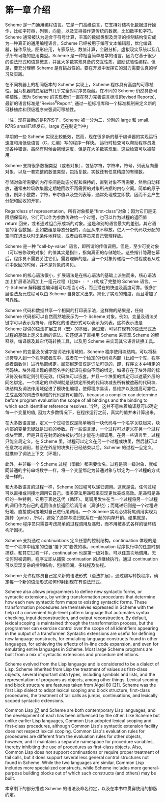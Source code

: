 # 第一章 介绍

Scheme 是一门通用编程语言。它是一门高级语言，它支持对结构化数据进行操作，比如字符串，列表，向量，以及支持操作更传统的数据，比如数字和字符。Scheme 通常被认为适合于符号计算，丰富的数据类型及灵活的控制结构使它成为一种真正的通用编程语言。Scheme 已经被用于编写文本编辑器，优化编译器，操作系统，图形应用，专家系统，数值计算，金融分析，虚拟现实系统以及几乎所有可能的应用类型。Scheme 是一种相当简单易学的语言，因为它基于很少的语法形式和语意概念，并且大多数实现具备的交互性质，鼓励试验性编程。但是，要充分理解 Scheme 是有挑战性的。要在开发中发挥它的潜力需要认真的学习及实践。

在不同机器上的相同版本的 Scheme 实现上，Scheme 程序具有高度的可移植性。因为机器的底层细节几乎完全对程序员隐藏。在不同的 Scheme 仍然具备可移植性，因为 Scheme 的实现者们一直在努力完善语言标准(Revised Reports), 最新的语言标准是"Revise<sup>6</sup>Report", 通过一组标准库和一个标准机制来定义新的可移植库和顶级程序来强调可移植性。

「注：现在最新的是R7RS了，Scheme 被一分为二，分别的 large 和 small. R7RS small已经发布，large 还在制定当中」

早期的一些 Scheme 实现比较低效，然而，现在很多新的基于编译器的实现运行速度和用低级语言（C，汇编）写的程序一样快。 运行时检查可以帮助程序员发现各种错误，虽然有时候会拖慢速度，但是在大多数实现里，这些检查可以被禁用.

Scheme 支持很多数据类型（或者对象），包括字符，字符串，符号，列表及向量对象，以及一套完整的数值类型，包括复数，实数还有任意精度的有理数。

存储对象所需要的内存空间是动态分配和保持的，直到对象不再需要，然后自动释放，通常由垃圾收集器定期地回收不再需要的对象所占据的内存空间。简单的原子值，例如小整数，字符，布尔值以及空列表等，通常处理成立即数，因而不会产生分配和回收的开销。

Regardless of representation，所有对象都是“first-class”对象；因为它们是无限期保留的，它们可以作为参数传递给一个过程，也可以作为过程的返回值 return 回来，或者通过组合形成新的对象。这是和别的语言最大的差别，其它语言的复合数据，比如数组是静态分配的，而且从来不释放，进入一个代码块分配的空间在退出块时无条件地释放，或者由程序员来自己管理释放。

Scheme 是一种 "call-by-value" 语言，即所谓的传值调用。但是，至少可变对象（可以被修改的对象）的值其实是指针，指向真正的存储地址。这些指针隐藏在幕后，程序员不需要关注它们。需要理解的是，当一个对象传递给一个过程或者从过程中返回的时候，并不是对象的拷贝。

Scheme 的核心语法很小，扩展语法是在核心语法的基础上派生而来，核心语法加上扩展语法再加上一组元过程（比如`+ - * /`)构成了完整的 Scheme 语言。一个 Scheme 解释器或编译器可以相当小巧，而且潜在的快速及高度可靠。很多扩展语法及元过程可以由 Scheme 自身定义出来。简化了实现的难度，而且增加了可靠性。

Scheme 代码和数据共享一个相同的打印表示法，这样做的结果是，任何 Scheme 代码都可以自然而然地表示为一个 Scheme 对象。例如，变量及语法关键字可以表示为符号，结构化的语法形式可以表示为列表。这种表示法是 Scheme 提供的语法扩展工具（宏）的基础，通过宏，可以在现有的语法形式及过程的基础上定义出新的语法。它还促进了直接用 Scheme 来实现 Scheme 的解释器，编译器及其它代码转换工具，以及用 Scheme 来实现其它语言转换工具。

Scheme 的变量及关键字是词法作用域的，Scheme 程序使用块结构。可以将标识符导入到一个程序或者库中，或者在一个给定的代码块内部（比如一个库，程序或者函数体）进行局部绑定。局部绑定仅仅是词法可见的，即，程序文本中特定的代码块。块外部出现的相同名字的标识符指向不同的绑定，如果存在于块外部的标识符没有绑定则引用无效。代码块可以嵌套，并且一个块里的绑定可以遮蔽外层的同名绑定。一个绑定的*作用域*就是该绑定所处的代码块减去所有被遮蔽的代码块. 块结构及词法作用域促进了模块化编程，使得程序易读，易维护以及提高可靠性。生成高效的词法作用域的代码是有可能的，because a compiler can determine before program evaluation the scope of all bindings and the binding to which each identifier reference resolves. 当然，这并不意味着编译器可以确定每一个变量的值, 因为大多数情况下，在程序运行之前，真实的值并未计算出来。

在大多数语言里，定义一个过程仅仅是简单地将一块代码与一个名字关联起来，块内部的变量无疑就是过程的参数。在一些语言里，一个过程可以定义在另一个过程或块里面，但是只有在封闭的块被执行时才能在内部调用。在另一些语言里，过程只能全局定义。在 Scheme 里，过程可以定义在另一个过程或块里，然后就可以任意次地调用，甚至在外层的块执行已经结束以后。Scheme 的过程一旦定义，就携带了词法上下文（环境）。

此外，并非每一个 Scheme 过程（函数）都需要命名。过程是第一级对象，就如同普通的字符串或数字一样，将一个变量绑定为普通对象与绑定为一个过程的方式是一样的。

和大多数语言的过程一样，Scheme 的过程可以递归调用。这就是说，任何过程可以直接或间接地调用它自己。很多算法用递归来实现更优美或高效。尾递归是递归的一种特例，它用于表达迭代（循环）。尾调用发生在当一个过程将另一个过程的调用作为自己的返回值直接返回给调用者（真够绕）；而尾递归则是一个过程递归地，直接或间接地对自己进行尾调用。一个 Scheme 实现必须将尾调用实现为跳转（goto），所以，避免了通常与递归联系在一起的内存开销。结果就是，Scheme 程序员只需要考虑简单的过程调用及递归，而不用被各式各样的循环结构所困扰。

Scheme 支持通过 *continuations* 定义任意的控制结构。continuation 体现的是在一个程序中给定的位置“接下来”要做的事。continuation 程序执行中的任意时刻捕获。和其它过程一样，continuation 也是第一级对象，可以任意次地调用。无论何时被调用，程序立即从捕获 continuation 的点继续执行。通过 continuation 可以实现复杂的控制结构，包括回溯，多线程及协程。

Scheme 允许程序员自己定义新的语法形式（语法扩展），通过编写转换程序，确定每一个新的语法形式如何印射到现在有语法形式。

Scheme also allows programmers to define new syntactic forms, or syntactic extensions, by writing transformation procedures that determine how each new syntactic form maps to existing syntactic forms. These transformation procedures are themselves expressed in Scheme with the help of a convenient high-level pattern language that automates syntax checking, input deconstruction, and output reconstruction. By default, lexical scoping is maintained through the transformation process, but the programmer can exercise control over the scope of all identifiers appearing in the output of a transformer. Syntactic extensions are useful for defining new language constructs, for emulating language constructs found in other languages, for achieving the effects of in-line code expansion, and even for emulating entire languages in Scheme. Most large Scheme programs are built from a mix of syntactic extensions and procedure definitions.

Scheme evolved from the Lisp language and is considered to be a dialect of Lisp. Scheme inherited from Lisp the treatment of values as first-class objects, several important data types, including symbols and lists, and the representation of programs as objects, among other things. Lexical scoping and block structure are features taken from Algol 60 [21]. Scheme was the first Lisp dialect to adopt lexical scoping and block structure, first-class procedures, the treatment of tail calls as jumps, continuations, and lexically scoped syntactic extensions.

Common Lisp [27](../ref.md) and Scheme are both contemporary Lisp languages, and the development of each has been influenced by the other. Like Scheme but unlike earlier Lisp languages, Common Lisp adopted lexical scoping and first-class procedures, although Common Lisp's syntactic extension facility does not respect lexical scoping. Common Lisp's evaluation rules for procedures are different from the evaluation rules for other objects, however, and it maintains a separate namespace for procedure variables, thereby inhibiting the use of procedures as first-class objects. Also, Common Lisp does not support continuations or require proper treatment of tail calls, but it does support several less general control structures not found in Scheme. While the two languages are similar, Common Lisp includes more specialized constructs, while Scheme includes more general-purpose building blocks out of which such constructs (and others) may be built.

本章剩下的部分描述 Scheme 的语法及命名约定，以及在本书中贯穿使用的排版约定。